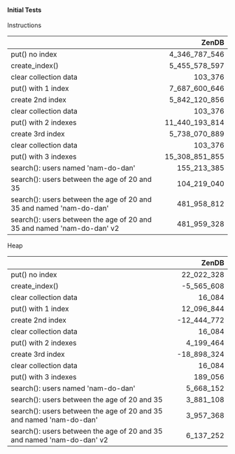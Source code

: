 #### Initial Tests

Instructions

|                                                                        |          ZenDB |
| :--------------------------------------------------------------------- | -------------: |
| put() no index                                                         |  4_346_787_546 |
| create_index()                                                         |  5_455_578_597 |
| clear collection data                                                  |        103_376 |
| put() with 1 index                                                     |  7_687_600_646 |
| create 2nd index                                                       |  5_842_120_856 |
| clear collection data                                                  |        103_376 |
| put() with 2 indexes                                                   | 11_440_193_814 |
| create 3rd index                                                       |  5_738_070_889 |
| clear collection data                                                  |        103_376 |
| put() with 3 indexes                                                   | 15_308_851_855 |
| search(): users named 'nam-do-dan'                                     |    155_213_385 |
| search(): users between the age of 20 and 35                           |    104_219_040 |
| search(): users between the age of 20 and 35 and named 'nam-do-dan'    |    481_958_812 |
| search(): users between the age of 20 and 35 and named 'nam-do-dan' v2 |    481_959_328 |

Heap

|                                                                        |       ZenDB |
| :--------------------------------------------------------------------- | ----------: |
| put() no index                                                         |  22_022_328 |
| create_index()                                                         |  -5_565_608 |
| clear collection data                                                  |      16_084 |
| put() with 1 index                                                     |  12_096_844 |
| create 2nd index                                                       | -12_444_772 |
| clear collection data                                                  |      16_084 |
| put() with 2 indexes                                                   |   4_199_464 |
| create 3rd index                                                       | -18_898_324 |
| clear collection data                                                  |      16_084 |
| put() with 3 indexes                                                   |     189_056 |
| search(): users named 'nam-do-dan'                                     |   5_668_152 |
| search(): users between the age of 20 and 35                           |   3_881_108 |
| search(): users between the age of 20 and 35 and named 'nam-do-dan'    |   3_957_368 |
| search(): users between the age of 20 and 35 and named 'nam-do-dan' v2 |   6_137_252 |
